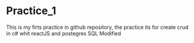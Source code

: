 # Practice_1
This is my firts practice in github repository, the practice its for create crud in c# whit reactJS and postegres SQL Modified
